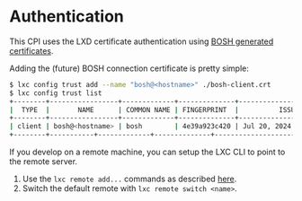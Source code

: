 # Authentication

This CPI uses the LXD certificate authentication using [BOSH generated certificates](https://bosh.io/docs/director-certs/#generate).

Adding the (future) BOSH connection certificate is pretty simple:

```bash
$ lxc config trust add --name "bosh@<hostname>" ./bosh-client.crt
$ lxc config trust list
+--------+-----------------+-------------+--------------+------------------------------+------------------------------+
|  TYPE  |       NAME      | COMMON NAME | FINGERPRINT  |          ISSUE DATE          |         EXPIRY DATE          |
+--------+-----------------+-------------+--------------+------------------------------+------------------------------+
| client | bosh@<hostname> | bosh        | 4e39a923c420 | Jul 20, 2024 at 4:58pm (UTC) | Jul 18, 2034 at 4:58pm (UTC) |
+--------+-----------+-------------+--------------+------------------------------+--------+-----------+-------------+--------------+------------------------------+------------------------------+
```

If you develop on a remote machine, you can setup the LXC CLI to point to the remote server.

1. Use the `lxc remote add...` commands as described [here](https://documentation.ubuntu.com/lxd/en/latest/howto/server_expose/#authenticate-with-the-lxd-server).
2. Switch the default remote with `lxc remote switch <name>`.
